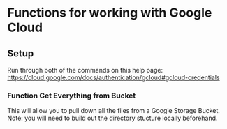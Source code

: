 # Functions for working with Google Cloud
## Setup
Run through both of the commands on this help page:
https://cloud.google.com/docs/authentication/gcloud#gcloud-credentials

### Function Get Everything from Bucket
This will allow you to pull down all the files from a Google Storage Bucket.  Note: you will need to build out the directory stucture locally beforehand.
